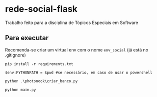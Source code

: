 # rede-social-flask
Trabalho feito para a disciplina de Tópicos Especiais em Software

## Para executar
Recomenda-se criar um virtual env com o nome `env_social` (já está no .gitignore)
```
pip install -r requirements.txt
```
```
$env:PYTHONPATH = $pwd #se necessário, em caso de usar o powershell
```
```
python .\photonook\criar_banco.py
```
```
python main.py
```

